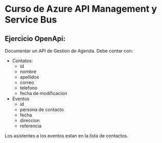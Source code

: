 # Curso de Azure API Management y Service Bus

## Ejercicio OpenApi:

Documentar un API de Gestion de Agenda. Debe contar con:

+ Contatos:
    + id
    + nombre
    + apellidos
    + correo
    + telefono
    + fecha de modificacion 
+ Eventos
    + id
    + persona de contacto
    + fecha
    + direccion
    + referencia

Los asistentes a los eventos estan en la lista de contactos.
